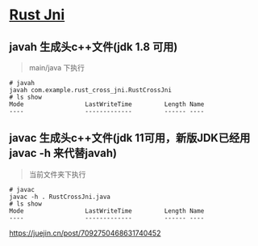 # [Rust Jni](https://github.com/smallverse/rust_practice/tree/main/cross_platform_lib_jni)

## javah 生成头c++文件(jdk 1.8 可用)
> main/java 下执行
```shell
# javah
javah com.example.rust_cross_jni.RustCrossJni
# ls show
Mode                 LastWriteTime         Length Name
----                 -------------         ------ ----

```
## javac 生成头c++文件(jdk 11可用，新版JDK已经用javac -h 来代替javah)
> 当前文件夹下执行
```shell
# javac
javac -h . RustCrossJni.java
# ls show
Mode                 LastWriteTime         Length Name
----                 -------------         ------ ----

```

https://juejin.cn/post/7092750468631740452
